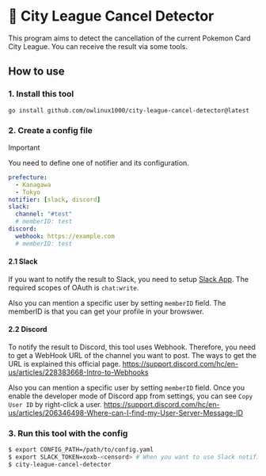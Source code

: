 # :eyes: City League Cancel Detector

This program aims to detect the cancellation of the current Pokemon Card City League. You can receive the result via some tools.

## How to use

### 1. Install this tool

```
go install github.com/owlinux1000/city-league-cancel-detector@latest
```

### 2. Create a config file

> [!IMPORTANT]
> You need to define one of notifier and its configuration.

```yaml
prefecture:
  - Kanagawa
  - Tokyo
notifier: [slack, discord]
slack:
  channel: "#test"
  # memberID: test
discord:
  webhook: https://example.com
  # memberID: test
```

#### 2.1 Slack

If you want to notify the result to Slack, you need to setup [Slack App](https://api.slack.com/apps). The required scopes of OAuth is `chat:write`. 

Also you can mention a specific user by setting `memberID` field. The memberID is that you can get your profile in your browswer.

#### 2.2 Discord

To notify the result to Discord, this tool uses Webhook. Therefore, you need to get a WebHook URL of the channel you want to post. The ways to get the URL is explained this official page. 
https://support.discord.com/hc/en-us/articles/228383668-Intro-to-Webhooks

Also you can mention a specific user by setting `memberID` field. Once you enable the developer mode of Discord app from settings, you can see `Copy User ID` by right-click a user.
https://support.discord.com/hc/en-us/articles/206346498-Where-can-I-find-my-User-Server-Message-ID


### 3. Run this tool with the config

```sh
$ export CONFIG_PATH=/path/to/config.yaml
$ export SLACK_TOKEN=xoxb-<censord> # When you want to use Slack notifier
$ city-league-cancel-detector
```

